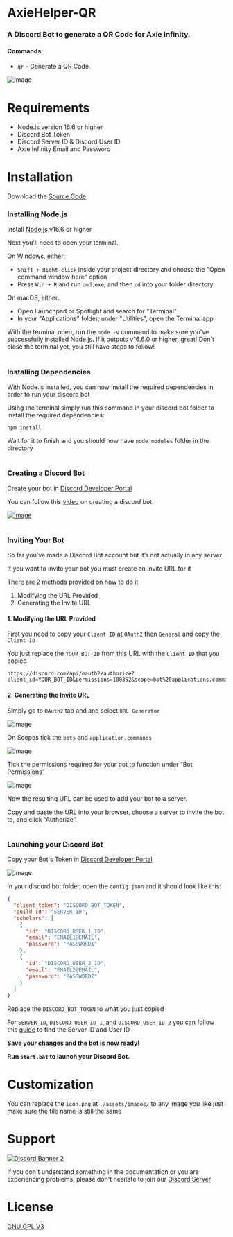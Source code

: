 # AxieHelper-QR
### A Discord Bot to generate a QR Code for Axie Infinity.
#### Commands:
- `qr` - Generate a QR Code.

![image](https://i.imgur.com/l1Udc6b.png)

# Requirements
- Node.js version 16.6 or higher
- Discord Bot Token
- Discord Server ID & Discord User ID
- Axie Infinity Email and Password

# Installation
Download the [Source Code](https://github.com/ikr0w/axiehelper-qr/releases)

### Installing Node.js
Install [Node.js](https://nodejs.org/) v16.6 or higher

Next you'll need to open your terminal.

On Windows, either:
   - `Shift + Right-click` inside your project directory and choose the "Open command window here" option
   - Press `Win + R` and run `cmd.exe`, and then `cd` into your folder directory

On macOS, either:
   - Open Launchpad or Spotlight and search for "Terminal"
   - In your "Applications" folder, under "Utilities", open the Terminal app

With the terminal open, run the `node -v` command to make sure you've successfully installed Node.js. If it outputs v16.6.0 or higher, great! Don't close the terminal yet, you still have steps to follow!
#
### Installing Dependencies
With Node.js installed, you can now install the required dependencies in order to run your discord bot

Using the terminal simply run this command in your discord bot folder to install the required dependencies:
```
npm install
```
Wait for it to finish and you should now have `node_modules` folder in the directory
#

### Creating a Discord Bot
Create your bot in [Discord Developer Portal](https://discord.com/developers/applications)

You can follow this [video](https://www.youtube.com/watch?v=b9KQxREfn4c) on creating a discord bot:

[![image](https://i.imgur.com/S0WO9vD.png1)](https://www.youtube.com/watch?v=b9KQxREfn4c)
#

### Inviting Your Bot
So far you’ve made a Discord Bot account but it’s not actually in any server

If you want to invite your bot you must create an Invite URL for it

There are 2 methods provided on how to do it
1. Modifying the URL Provided
2. Generating the Invite URL

#### 1. Modifying the URL Provided
First you need to copy your `Client ID` at `OAuth2` then `General` and copy the `Client ID`

You just replace the `YOUR_BOT_ID` from this URL with the `Client ID` that you copied
```
https://discord.com/api/oauth2/authorize?client_id=YOUR_BOT_ID&permissions=100352&scope=bot%20applications.commands
```

#### 2. Generating the Invite URL
Simply go to `OAuth2` tab and and select `URL Generator`

![image](https://i.imgur.com/bQt9HMa.png)

On Scopes tick the `bots` and `application.commands`

![image](https://i.imgur.com/XyYjvHH.png)

Tick the permissions required for your bot to function under “Bot Permissions”

![image](https://i.imgur.com/w310qgf.gif)

Now the resulting URL can be used to add your bot to a server.

Copy and paste the URL into your browser, choose a server to invite the bot to, and click “Authorize”.
#

### Launching your Discord Bot
Copy your Bot's Token in [Discord Developer Portal](https://discord.com/developers/applications)

![image](https://i.imgur.com/3TvBpQp.png?1)

In your discord bot folder, open the `config.json` and it should look like this:
```json
{
  "client_token": "DISCORD_BOT_TOKEN",
  "guild_id": "SERVER_ID",
  "scholars": [
    {
      "id": "DISCORD_USER_1_ID",
      "email": "EMAIL1@EMAIL",
      "password": "PASSWORD1"
    },
    {
      "id": "DISCORD_USER_2_ID",
      "email": "EMAIL2@EMAIL",
      "password": "PASSWORD2"
    }
  ]
}
```
Replace the `DISCORD_BOT_TOKEN` to what you just copied

For `SERVER_ID`, `DISCORD_USER_ID_1`, and `DISCORD_USER_ID_2` you can follow this [guide](https://support.discord.com/hc/en-us/articles/206346498-Where-can-I-find-my-User-Server-Message-ID-) to find the Server ID and User ID

**Save your changes and the bot is now ready!**

**Run `start.bat` to launch your Discord Bot.**

# Customization
You can replace the `icon.png` at `./assets/images/` to any image you like just make sure the file name is still the same

# Support
[![Discord Banner 2](https://discordapp.com/api/guilds/864194584732106782/widget.png?style=banner2)](https://discord.gg/xyWaa4rRBy)

If you don't understand something in the documentation or you are experiencing problems, please don't hesitate to join our [Discord Server](https://discord.gg/xyWaa4rRBy)

# License
[GNU GPL V3](https://www.gnu.org/licenses/gpl-3.0.en.html)
